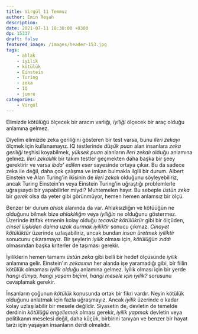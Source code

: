 ```yaml
---
title: Virgül 11 Temmuz
author: Emin Reşah
description: 
date: 2021-07-11 18:30:00 +0300
dp: 15337
draft: false
featured_image: /images/header-153.jpg
tags: 
    - ahlak
    - iyilik
    - kötülük
    - Einstein
    - Turing
    - zeka
    - IQ
    - jumre
categories:
    - Virgül
---
```


Elimizde kötülüğü ölçecek bir aracın varlığı, *iyiliği* ölçecek bir araç olduğu anlamına gelmez. 

Diyelim elimizde zeka geriliğini gösteren bir test varsa, bunu *ileri zekayı* ölçmek için
kullanamayız. IQ testlerinde *düşük puan* alan insanlara *zeka geriliği* teşhisi koyabilmek, *yüksek
puan* alanların *ileri zekalı* olduğu anlamına gelmez. *İleri zekalılık* bir takım testler geçmekten
daha başka bir şeey gerektirir ve varsa *ibda' edilen eser* sayesinde ortaya çıkar. Bu da sadece
zeka ile değil, daha çok çalışma ve imkan bulmakla ilgili bir durum. Albert Einstein ve Alan
Turing'in ikisinin de *ileri zekalı* olduğunu söyleyebiliriz, ancak Turing Einstein'ın veya Einstein
Turing'in uğraştığı problemlerle uğraşsaydı bir yapabilirler miydi? Muhtemelen hayır. Bu sebeple
*üstün zeka* bir *gerek* olsa da yeter gibi görünmüyor, hemen hemen anlamsız bir ölçü. 

Benzer bir durum *ahlak* alanında da var. Ahlaksızlığın ve kötüüğün ne olduğunu bilmek bize
*ahlaklılığın* veya *iyiliğin* ne olduğunu göstermez. Üzerinde ittifak etmenin kolay olduğu *tecavüz
kötülüktür* gibi bir ölçüden, *cinsel ilişkiden daima uzak durmak iyiliktir* sonucu çıkmaz. *Cinayet
kötülüktür* üzerinde uzlaşabiliriz, ancak bundan *insan üretmek iyiliktir* sonucunu çıkaramayız. Bir
şeylerin *iyilik* olması için, *kötülüğün zıddı* olmasından başka kriterler de taşıması gerekir. 

İyiliklerin hemen tamamı *üstün zeka* gibi belli bir hedef ölçüsünde *iyilik* anlamına gelir.
Einstein'ın *zekasının* her alanda işe yaramadığı gibi, bir fiilin kötülük olmaması *iyilik olduğu*
anlamına gelmez. İyilik olması için bir yerde *hangi dünya, hangi yaşam biçimi, hangi mesele için
iyilik?* sorusunu cevaplamak gerekir. 

İnsanların çoğunun *kötülük* konusunda ortak bir fikri vardır. Neyin kötülük olduğunu anlatmak için
fazla uğraşmayız. Ancak *iyilik* üzerinde o kadar kolay uzlaşılabilir bir mesele değildir. Siyasetin
de, devletin de temelde derdinin *kötülüğü engellemek* olması gerekir, *iyilik yapmak* devletin veya
politikanın meselesi değil, daha küçük, birbirini tanıyan ve benzer bir hayat tarzı için yaşayan
insanların derdi olmalıdır. 
